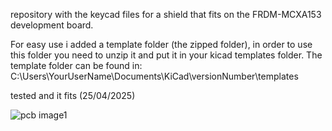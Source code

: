 repository with the keycad files for a shield that fits on the FRDM-MCXA153 development board.

For easy use i added a template folder (the zipped folder), in order to use this folder you need to unzip it and put it in your kicad templates folder. The template folder can be found in: C:\Users\YourUserName\Documents\KiCad\versionNumber\templates

tested and it fits (25/04/2025)

![pcb image1](https://imgur.com/a/zVi5jJS)